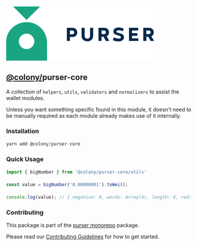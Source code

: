 ![purser](../../../../.assets/purser_200.svg)

## [@colony/](https://www.npmjs.com/org/colony)purser-core

A collection of `helpers`, `utils`, `validators` and `normalizers` to assist the wallet modules.

Unless you want something specific found in this module, it doesn't need to be manually required as each module already makes use of it internally.

### Installation
```js
yarn add @colony/purser-core
```

### Quick Usage
```js
import { bigNumber } from '@colony/purser-core/utils'

const value = bigNumber('0.00000001').toWei();

console.log(value); // { negative: 0, words: Array(4), length: 4, red: null }
```

### Contributing

This package is part of the [purser monorepo](https://github.com/JoinColony/purser) package.

Please read our [Contributing Guidelines](https://github.com/JoinColony/purser/blob/master/.github/CONTRIBUTING.md) for how to get started.
